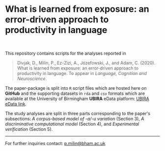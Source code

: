 # What is learned from exposure: an error-driven approach to productivity in language

<br>

This repository contains scripts for the analyses reported in

> Divjak, D., Milin, P., Ez-Zizi, A., Józefowski, J., and Adam, C. (2020). What is learned from exposure: an error-driven approach to productivity in language. To appear in *Language, Cognition and Neuroscience*.

The paper-package is split into `R` script files which are hosted here on **GitHub** and the supporting datasets in `rda` and `csv` formats which are available at the University of Birmingham **UBIRA** eData platform: [UBIRA eData link](https://edata.bham.ac.uk/525/).

The study analyses are split in three parts corresponding to the paper's subsections: *A corpus-based model of -a/-u variation* (Section 3), *A discriminative computational model* (Section 4), and *Experimental verification* (Section 5).

- - -

For further inquiries contact: p.milin@bham.ac.uk

